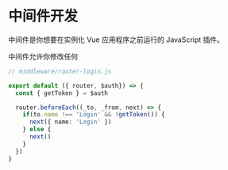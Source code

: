 # 中间件开发

中间件是你想要在实例化 Vue 应用程序之前运行的 JavaScript 插件。

中间件允许你修改任何

```ts
// middleware/router-login.js

export default ({ router, $auth}) => {
  const { getToken } = $auth

  router.beforeEach((_to, _from, next) => {
    if(to.name !== 'Login' && !getToken()) {
      next({ name: 'Login' })
    } else {
      next()
    }
  })
}
```

